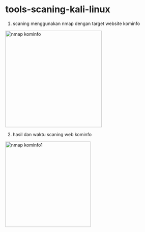 # tools-scaning-kali-linux

1. scaning menggunakan nmap dengan target website kominfo

<img width="303" alt="nmap kominfo" src="https://github.com/user-attachments/assets/432eaa1c-7448-458f-9568-7734ee60e36f">

2. hasil dan waktu scaning web kominfo

<img width="268" alt="nmap kominfo1" src="https://github.com/user-attachments/assets/398dea91-0ea6-490d-98a1-6ee44500d8e3">


